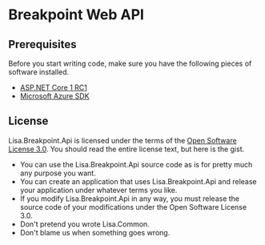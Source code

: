 Breakpoint Web API
==================

Prerequisites
-------------
Before you start writing code, make sure you have the following pieces of software installed.

* [ASP.NET Core 1 RC1](https://docs.asp.net/en/latest/getting-started/index.html)
* [Microsoft Azure SDK](https://azure.microsoft.com/en-us/downloads/)

License
-------
Lisa.Breakpoint.Api is licensed under the terms of the [Open Software License 3.0](http://opensource.org/licenses/OSL-3.0). You should read the entire license text, but here is the gist.

* You can use the Lisa.Breakpoint.Api source code as is for pretty much any purpose you want.
* You can create an application that uses Lisa.Breakpoint.Api and release your application under whatever terms you like.
* If you modify Lisa.Breakpoint.Api in any way, you must release the source code of your modifications under the Open Software License 3.0.
* Don't pretend you wrote Lisa.Common.
* Don't blame us when something goes wrong.